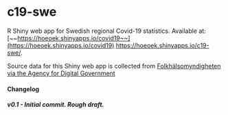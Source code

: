 # c19-swe

R Shiny web app for Swedish regional Covid-19 statistics. Available at: [~~https://hoeoek.shinyapps.io/covid19~~](https://hoeoek.shinyapps.io/covid19) <https://hoeoek.shinyapps.io/c19-swe/>.

Source data for this Shiny web app is collected from [Folkhälsomyndigheten via the Agency for Digital Government](https://www.dataportal.se/en/datasets/525_1426/antal-fall-av-covid-19-i-sverige-per-region)

#### Changelog

##### v0.1 - Initial commit. Rough draft.
